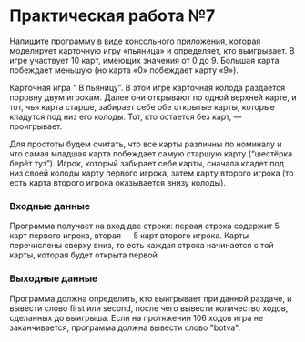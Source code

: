 <h1>Практическая работа №7</h1>
<p>Напишите программу в виде консольного приложения, которая
моделирует карточную игру «пьяница» и определяет, кто выигрывает. В игре
участвует 10 карт, имеющих значения от 0 до 9. Большая карта побеждает
меньшую (но карта «0» побеждает карту «9»).</p>
<p>Карточная игра “ В пьяницу”. В этой игре карточная колода раздается
поровну двум игрокам. Далее они открывают по одной верхней карте, и тот, чья
карта старше, забирает себе обе открытые карты, которые кладутся под низ его
колоды. Тот, кто остается без карт, — проигрывает.</p>
<p>Для простоты будем считать, что все карты различны по номиналу и что
самая младшая карта побеждает самую старшую карту (“шестёрка берёт туз”).
Игрок, который забирает себе карты, сначала кладет под низ своей колоды
карту первого игрока, затем карту второго игрока (то есть карта второго игрока
оказывается внизу колоды).</p>
<h3>Входные данные</h3>
<p>Программа получает на вход две строки: первая строка содержит 5 карт
первого игрока, вторая — 5 карт второго игрока. Карты перечислены сверху вниз,
то есть каждая строка начинается с той карты, которая будет открыта первой.</p>
<h3>Выходные данные</h3>
<p>Программа должна определить, кто выигрывает при данной раздаче, и
вывести слово first или second, после чего вывести количество ходов, сделанных
до выигрыша. Если на протяжении 106 ходов игра не заканчивается, программа
должна вывести слово "botva".</p>